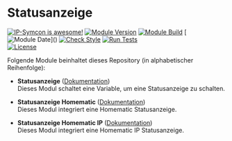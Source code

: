 # Statusanzeige

[![IP-Symcon is awesome!](https://img.shields.io/badge/IP--Symcon-6.1-blue.svg)](https://www.symcon.de)
[![Module Version](https://img.shields.io/badge/Module_Version-7.0-blue.svg)]()
[![Module Build](https://img.shields.io/badge/Module_Build-1-blue.svg)]()
[![Module Date](https://img.shields.io/badge/Module_Date-20220908_(08.09.2022)-blue.svg)]()  
[![Check Style](https://github.com/ubittner/_Statusanzeige/workflows/Check%20Style/badge.svg)](https://github.com/ubittner/_Statusanzeige/actions)
[![Run Tests](https://github.com/ubittner/_Statusanzeige/workflows/Run%20Tests/badge.svg)](https://github.com/ubittner/_Statusanzeige/actions)  
[![License](https://img.shields.io/badge/License-CC%20BY--NC--SA%204.0-green.svg)](https://creativecommons.org/licenses/by-nc-sa/4.0/)

Folgende Module beinhaltet dieses Repository (in alphabetischer Reihenfolge):

- __Statusanzeige__ ([Dokumentation](Statusanzeige))  
  Dieses Modul schaltet eine Variable, um eine Statusanzeige zu schalten.

- __Statusanzeige Homematic__ ([Dokumentation](StatusanzeigeHomematic))  
  Dieses Modul integriert eine Homematic Statusanzeige.

- __Statusanzeige Homematic IP__ ([Dokumentation](StatusanzeigeHomematicIP))  
  Dieses Modul integriert eine Homematic IP Statusanzeige.  